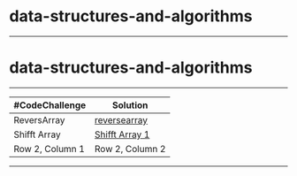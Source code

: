 # data-structures-and-algorithms
*****
# data-structures-and-algorithms
*****
|#CodeChallenge | Solution |
| --- | --- |
| ReversArray |[reversearray](/reversearray)| 
|Shifft Array |[Shifft Array 1](array-insert-shift) |
| Row 2, Column 1 | Row 2, Column 2 | 
*******